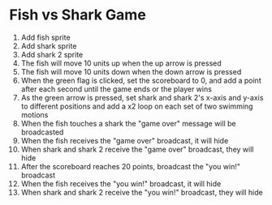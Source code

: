 # Fish vs Shark Game

1. Add fish sprite
2. Add shark sprite 
3. Add shark 2 sprite 
4. The fish will move 10 units up when the up arrow is pressed
5. The fish will move 10 units down when the down arrow is pressed 
6. When the green flag is clicked, set the scoreboard to 0, and add a point after each second until the game ends or the player wins 
7. As the green arrow is pressed, set shark and shark 2's x-axis and y-axis to different positions and add a x2 loop on each set of two swimming motions
8. When the fish touches a shark the "game over" message will be broadcasted 
9. When the fish receives the "game over" broadcast, it will hide 
10. When shark and shark 2 receive the "game over" broadcast, they will hide 
11. After the scoreboard reaches 20 points, broadcast the "you win!" broadcast
12. When the fish receives the "you win!" broadcast, it will hide
13. When shark and shark 2 receive the "you win!" broadcast, they will hide
